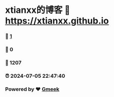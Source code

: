 # xtianxx的博客 :link: https://xtianxx.github.io 
### :page_facing_up: [1](https://xtianxx.github.io/tag.html) 
### :speech_balloon: 0 
### :hibiscus: 1207 
### :alarm_clock: 2024-07-05 22:47:40 
### Powered by :heart: [Gmeek](https://github.com/Meekdai/Gmeek)
